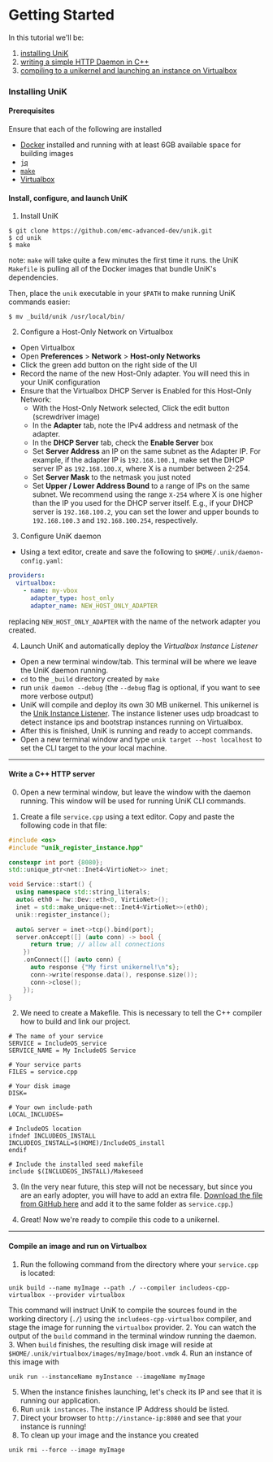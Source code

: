 # Getting Started

In this tutorial we'll be:
  1. [installing UniK](getting_started.md#installing-unik)
  2. [writing a simple HTTP Daemon in C++](getting_started.md##write-a-c-http-server)
  3. [compiling to a unikernel and launching an instance on Virtualbox](getting_started.md#compile-an-image-and-run-on-virtualbox)

### Installing UniK
#### Prerequisites
Ensure that each of the following are installed
- [Docker](http://www.docker.com/) installed and running with at least 6GB available space for building images
- [`jq`](https://stedolan.github.io/jq/)
- [`make`](https://www.gnu.org/software/make/)
- [Virtualbox](https://www.virtualbox.org/)

#### Install, configure, and launch UniK
1. Install UniK
  ```
  $ git clone https://github.com/emc-advanced-dev/unik.git
  $ cd unik
  $ make
  ```
  note: `make` will take quite a few minutes the first time it runs. the UniK `Makefile` is pulling all of the Docker images that bundle UniK's dependencies.

  Then, place the `unik` executable in your `$PATH` to make running UniK commands easier:
  ```
  $ mv _build/unik /usr/local/bin/
  ```

2. Configure a Host-Only Network on Virtualbox
  * Open Virtualbox
  * Open **Preferences** > **Network** > **Host-only Networks**
  * Click the green add button on the right side of the UI
  * Record the name of the new Host-Only adapter. You will need this in your UniK configuration
  * Ensure that the Virtualbox DHCP Server is Enabled for this Host-Only Network:
    * With the Host-Only Network selected, Click the edit button (screwdriver image)
    * In the **Adapter** tab, note the IPv4 address and netmask of the adapter.
    * In the **DHCP Server** tab, check the **Enable Server** box
    * Set **Server Address** an IP on the same subnet as the Adapter IP. For example, if the adapter IP is `192.168.100.1`, make set the DHCP server IP as `192.168.100.X`, where X is a number between 2-254.
    * Set **Server Mask** to the netmask you just noted
    * Set **Upper / Lower Address Bound** to a range of IPs on the same subnet. We recommend using the range `X-254` where X is one higher than the IP you used for the DHCP server itself. E.g., if your DHCP server is `192.168.100.2`, you can set the lower and upper bounds to `192.168.100.3` and `192.168.100.254`, respectively.


3. Configure UniK daemon
  * Using a text editor, create and save the following to `$HOME/.unik/daemon-config.yaml`:
  ```yaml
  providers:
    virtualbox:
      - name: my-vbox
        adapter_type: host_only
        adapter_name: NEW_HOST_ONLY_ADAPTER
  ```
  replacing `NEW_HOST_ONLY_ADAPTER` with the name of the network adapter you created.


4. Launch UniK and automatically deploy the *Virtualbox Instance Listener*
  * Open a new terminal window/tab. This terminal will be where we leave the UniK daemon running.
  * `cd` to the `_build` directory created by `make`
  * run `unik daemon --debug` (the `--debug` flag is optional, if you want to see more verbose output)
  * UniK will compile and deploy its own 30 MB unikernel. This unikernel is the [Unik Instance Listener](./instance_listener.md). The instance listener uses udp broadcast to detect instance ips and bootstrap instances running on Virtualbox.
  * After this is finished, UniK is running and ready to accept commands.
  * Open a new terminal window and type `unik target --host localhost` to set the CLI target to the your local machine.

---

#### Write a C++ HTTP server

0. Open a new terminal window, but leave the window with the daemon running. This window will be used for running UniK CLI commands.

1. Create a file `service.cpp` using a text editor. Copy and paste the following code in that file:

  ```cpp
  #include <os>
  #include "unik_register_instance.hpp"

  constexpr int port {8080};
  std::unique_ptr<net::Inet4<VirtioNet>> inet;

  void Service::start() {
    using namespace std::string_literals;
    auto& eth0 = hw::Dev::eth<0, VirtioNet>();
    inet = std::make_unique<net::Inet4<VirtioNet>>(eth0);
    unik::register_instance();

    auto& server = inet->tcp().bind(port);
    server.onAccept([] (auto conn) -> bool {
        return true; // allow all connections
      })
      .onConnect([] (auto conn) {
        auto response {"My first unikernel!\n"s};
        conn->write(response.data(), response.size());
        conn->close();
      });
  }
  ```

2. We need to create a Makefile. This is necessary to tell the C++ compiler how to build and link our project.

  ```make
  # The name of your service
  SERVICE = IncludeOS_service
  SERVICE_NAME = My IncludeOS Service

  # Your service parts
  FILES = service.cpp

  # Your disk image
  DISK=

  # Your own include-path
  LOCAL_INCLUDES=

  # IncludeOS location
  ifndef INCLUDEOS_INSTALL
  INCLUDEOS_INSTALL=$(HOME)/IncludeOS_install
  endif

  # Include the installed seed makefile
  include $(INCLUDEOS_INSTALL)/Makeseed
  ```

3. (In the very near future, this step will not be necessary, but since you are an early adopter, you will have to add an extra file. [Download the file from GitHub here](https://gist.githubusercontent.com/ingve/ae745418261c8871edf52e8dbdb29099/raw/86783f194f5b31556d242127d18f69b30b6c8c93/unik_register_instance.hpp) and add it to the same folder as `service.cpp`.)

4. Great! Now we're ready to compile this code to a unikernel.

---

#### Compile an image and run on Virtualbox

1. Run the following command from the directory where your `service.cpp` is located:
  ```
  unik build --name myImage --path ./ --compiler includeos-cpp-virtualbox --provider virtualbox
  ```
  This command will instruct UniK to compile the sources found in the working directory (`./`) using the `includeos-cpp-virtualbox` compiler, and stage the image for running the `virtualbox` provider.
2. You can watch the output of the `build` command in the terminal window running the daemon.
3. When `build` finishes, the resulting disk image will reside at `$HOME/.unik/virtualbox/images/myImage/boot.vmdk`
4. Run an instance of this image with
  ```
  unik run --instanceName myInstance --imageName myImage
  ```
5. When the instance finishes launching, let's check its IP and see that it is running our application.
6. Run `unik instances`. The instance IP Address should be listed.
7. Direct your browser to `http://instance-ip:8080` and see that your instance is running!
8. To clean up your image and the instance you created
  ```
  unik rmi --force --image myImage
  ```
